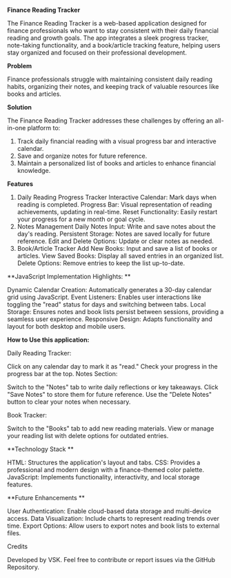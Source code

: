**Finance Reading Tracker**

The Finance Reading Tracker is a web-based application designed for finance professionals who want to stay consistent with their daily financial reading and growth goals. The app integrates a sleek progress tracker, note-taking functionality, and a book/article tracking feature, helping users stay organized and focused on their professional development.

**Problem**

Finance professionals struggle with maintaining consistent daily reading habits, organizing their notes, and keeping track of valuable resources like books and articles. 

**Solution**

The Finance Reading Tracker addresses these challenges by offering an all-in-one platform to:

1. Track daily financial reading with a visual progress bar and interactive calendar.
2. Save and organize notes for future reference.
3. Maintain a personalized list of books and articles to enhance financial knowledge.


**Features**

1. Daily Reading Progress Tracker
Interactive Calendar: Mark days when reading is completed.
Progress Bar: Visual representation of reading achievements, updating in real-time.
Reset Functionality: Easily restart your progress for a new month or goal cycle.
2. Notes Management
Daily Notes Input: Write and save notes about the day's reading.
Persistent Storage: Notes are saved locally for future reference.
Edit and Delete Options: Update or clear notes as needed.
3. Book/Article Tracker
Add New Books: Input and save a list of books or articles.
View Saved Books: Display all saved entries in an organized list.
Delete Options: Remove entries to keep the list up-to-date.

**JavaScript Implementation Highlights:
**

Dynamic Calendar Creation: Automatically generates a 30-day calendar grid using JavaScript.
Event Listeners: Enables user interactions like toggling the "read" status for days and switching between tabs.
Local Storage: Ensures notes and book lists persist between sessions, providing a seamless user experience.
Responsive Design: Adapts functionality and layout for both desktop and mobile users.

**How to Use this application:**

Daily Reading Tracker:

Click on any calendar day to mark it as "read."
Check your progress in the progress bar at the top.
Notes Section:

Switch to the "Notes" tab to write daily reflections or key takeaways.
Click "Save Notes" to store them for future reference.
Use the "Delete Notes" button to clear your notes when necessary.

Book Tracker:

Switch to the "Books" tab to add new reading materials.
View or manage your reading list with delete options for outdated entries.

**Technology Stack
**

HTML: Structures the application's layout and tabs.
CSS: Provides a professional and modern design with a finance-themed color palette.
JavaScript: Implements functionality, interactivity, and local storage features.

**Future Enhancements
**

User Authentication: Enable cloud-based data storage and multi-device access.
Data Visualization: Include charts to represent reading trends over time.
Export Options: Allow users to export notes and book lists to external files.

Credits

Developed by VSK.
Feel free to contribute or report issues via the GitHub Repository.







